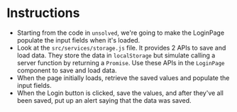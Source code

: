 # Instructions

- Starting from the code in `unsolved`, we're going to make the LoginPage populate the input fields when it's loaded.
- Look at the `src/services/storage.js` file.  It provides 2 APIs to save and load data.  They store the data in `localStorage` but simulate calling a server function by returning a `Promise`.  Use these APIs in the `LoginPage` component to save and load data.
- When the page initially loads, retrieve the saved values and populate the input fields.
- When the Login button is clicked, save the values, and after they've all been saved, put up an alert saying that the data was saved.

